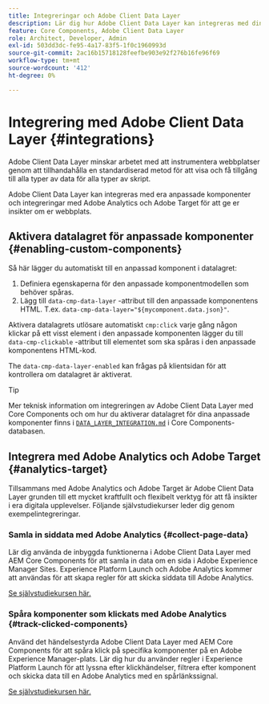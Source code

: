 ```yaml
---
title: Integreringar och Adobe Client Data Layer
description: Lär dig hur Adobe Client Data Layer kan integreras med dina anpassade komponenter och hur integreringar med Adobe Analytics och Adobe Target kan hjälpa dig att få insikter om din webbplats
feature: Core Components, Adobe Client Data Layer
role: Architect, Developer, Admin
exl-id: 503dd3dc-fe95-4a17-83f5-1f0c1960993d
source-git-commit: 2ac16b15718128feefbe903e92f276b16fe96f69
workflow-type: tm+mt
source-wordcount: '412'
ht-degree: 0%

---
```


# Integrering med Adobe Client Data Layer {#integrations}

Adobe Client Data Layer minskar arbetet med att instrumentera webbplatser genom att tillhandahålla en standardiserad metod för att visa och få tillgång till alla typer av data för alla typer av skript.

Adobe Client Data Layer kan integreras med era anpassade komponenter och integreringar med Adobe Analytics och Adobe Target för att ge er insikter om er webbplats.

## Aktivera datalagret för anpassade komponenter {#enabling-custom-components}

Så här lägger du automatiskt till en anpassad komponent i datalagret:

1. Definiera egenskaperna för den anpassade komponentmodellen som behöver spåras.
1. Lägg till `data-cmp-data-layer` -attribut till den anpassade komponentens HTML. T.ex. `data-cmp-data-layer="${mycomponent.data.json}"`.

Aktivera datalagrets utlösare automatiskt `cmp:click` varje gång någon klickar på ett visst element i den anpassade komponenten lägger du till `data-cmp-clickable` -attribut till elementet som ska spåras i den anpassade komponentens HTML-kod.

The `data-cmp-data-layer-enabled` kan frågas på klientsidan för att kontrollera om datalagret är aktiverat.

>[!TIP]
>
>Mer teknisk information om integreringen av Adobe Client Data Layer med Core Components och om hur du aktiverar datalagret för dina anpassade komponenter finns i [`DATA_LAYER_INTEGRATION.md`](https://github.com/adobe/aem-core-wcm-components/blob/master/DATA_LAYER_INTEGRATION.md) i Core Components-databasen.

## Integrera med Adobe Analytics och Adobe Target {#analytics-target}

Tillsammans med Adobe Analytics och Adobe Target är Adobe Client Data Layer grunden till ett mycket kraftfullt och flexibelt verktyg för att få insikter i era digitala upplevelser. Följande självstudiekurser leder dig genom exempelintegreringar.

### Samla in siddata med Adobe Analytics {#collect-page-data}

Lär dig använda de inbyggda funktionerna i Adobe Client Data Layer med AEM Core Components för att samla in data om en sida i Adobe Experience Manager Sites. Experience Platform Launch och Adobe Analytics kommer att användas för att skapa regler för att skicka siddata till Adobe Analytics.

[Se självstudiekursen här.](https://experienceleague.adobe.com/docs/experience-manager-learn/sites/integrations/analytics/collect-data-analytics.html)

### Spåra komponenter som klickats med Adobe Analytics {#track-clicked-components}

Använd det händelsestyrda Adobe Client Data Layer med AEM Core Components för att spåra klick på specifika komponenter på en Adobe Experience Manager-plats. Lär dig hur du använder regler i Experience Platform Launch för att lyssna efter klickhändelser, filtrera efter komponent och skicka data till en Adobe Analytics med en spårlänkssignal.

[Se självstudiekursen här.](https://experienceleague.adobe.com/docs/experience-manager-learn/sites/integrations/analytics/track-clicked-component.html)
